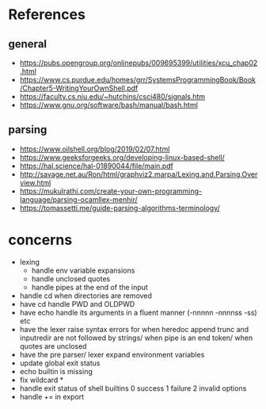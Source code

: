 # **References**

## general

- https://pubs.opengroup.org/onlinepubs/009695399/utilities/xcu_chap02.html
- https://www.cs.purdue.edu/homes/grr/SystemsProgrammingBook/Book/Chapter5-WritingYourOwnShell.pdf
- https://faculty.cs.niu.edu/~hutchins/csci480/signals.htm
- https://www.gnu.org/software/bash/manual/bash.html

## parsing

- https://www.oilshell.org/blog/2019/02/07.html
- https://www.geeksforgeeks.org/developing-linux-based-shell/
- https://hal.science/hal-01890044/file/main.pdf
- http://savage.net.au/Ron/html/graphviz2.marpa/Lexing.and.Parsing.Overview.html
- https://mukulrathi.com/create-your-own-programming-language/parsing-ocamllex-menhir/
- https://tomassetti.me/guide-parsing-algorithms-terminology/

# **concerns**

- lexing
  - handle env variable expansions
  - handle unclosed quotes
  - handle pipes at the end of the input
- handle cd when directories are removed
- have cd handle PWD and OLDPWD
- have echo handle its arguments in a fluent manner (-nnnnn -nnnnss -ss) etc
- have the lexer raise syntax errors for when heredoc append trunc and inputredir are not followed by strings/ when pipe is an end token/ when quotes are unclosed
- have the pre parser/ lexer expand environment variables
- update global exit status
- echo builtin is missing
- fix wildcard \*
- handle exit status of shell builtins 0 success 1 failure 2 invalid options
- handle += in export
